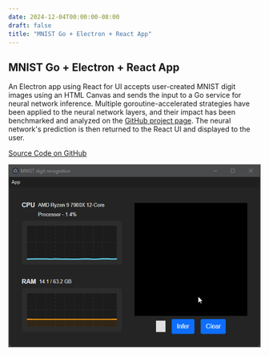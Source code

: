 ```yaml
---
date: 2024-12-04T00:00:00-08:00
draft: false
title: "MNIST Go + Electron + React App"
---
```

## MNIST Go + Electron + React App

An Electron app using React for UI accepts user-created MNIST digit images using an HTML Canvas and sends the input to a Go service for neural network inference.  Multiple goroutine-accelerated strategies have been applied to the neural network layers, and their impact has been benchmarked and analyzed on the <a href="https://github.com/jfriedson/mnist-go-electron-react-app/tree/master/go-service">GitHub project page</a>. The neural network's prediction is then returned to the React UI and displayed to the user.

<a href="https://github.com/jfriedson/mnist-go-electron-react-app/" class="btn btn-primary" target="_blank" rel="noopener noreferrer"><i class="icon-github-line"></i>Source Code on GitHub</a>

<a rel="noopener noreferrer" href="https://raw.githubusercontent.com/jfriedson/mnist-go-electron-react-app/master/showcase.webp"><img class="project-pic" src="https://raw.githubusercontent.com/jfriedson/mnist-go-electron-react-app/master/showcase.webp" alt="Animated demo of MNIST Go + Electron + React App" style="max-width: 100%;"></a>
